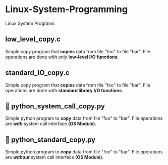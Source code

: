 # Linux-System-Programming
Linux System Programs

## low_level_copy.c
Simple copy program that **copies** data from file "foo" to file "bar". File operations are done with only **low-level I/O functions**.

## standard_IO_copy.c
Simple copy program that **copies** data from file "foo" to file "bar". File operations are done with **standard library I/O functions**.

## :snake: python_system_call_copy.py
Simple python program to **copy** data from file "foo" to "bar". File operations are _**with**_ system call interface **(OS Module)**.

## :snake: python_standard_copy.py
Simple python program to **copy** data from file "foo" to "bar". File operations are _**without**_ system call interface **(OS Module)**.
